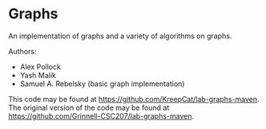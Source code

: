 # Graphs

An implementation of graphs and a variety of algorithms on graphs.

Authors:

* Alex Pollock
* Yash Malik
* Samuel A. Rebelsky (basic graph implementation)

This code may be found at <https://github.com/KreepCat/lab-graphs-maven>.
The original version of the code may be found at <https://github.com/Grinnell-CSC207/lab-graphs-maven>.
